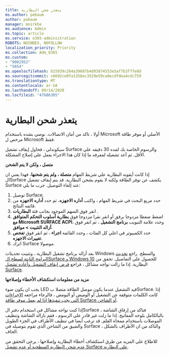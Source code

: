 ```yaml
---
title: يتعذر شحن البطارية
ms.author: pebaum
author: pebaum
manager: mnirkhe
ms.audience: Admin
ms.topic: article
ms.service: o365-administration
ROBOTS: NOINDEX, NOFOLLOW
localization_priority: Priority
ms.collection: Adm_O365
ms.custom:
- "9002952"
- "5654"
ms.openlocfilehash: b15939c264a39687b4d93874553e5af7b3f7fe8d
ms.sourcegitcommit: c6692ce0fa1358ec3529e59ca0ecdfdea4cdc759
ms.translationtype: MT
ms.contentlocale: ar-SA
ms.lasthandoff: 09/14/2020
ms.locfileid: "47686305"
---
```

# <a name="battery-wont-charge"></a>يتعذر شحن البطارية

أولا ، تاكد من أمان الاتصالات. نوصي بشده باستخدام Microsoft الأصلي أو موفر طاقة مرخص ل Microsoft فقط.

سيكوندلي ، فحاول إيقاف تشغيل Surface والرسوم الخاصة بك لمده 30 دقيقه علي الأقل. ثم أعد تشغيله لمعرفه ما إذا كان هذا الاجراء يعمل علي إصلاح المشكلة.

**متصل ، ولكن لا يتم الشحن**

إذا كانت أيقونه البطارية علي شريط المهام **متصلة ، ولم يتم شحنها**، فهذا يعني ان الSurface يكشف عن توفر الطاقة ولكنه لا يقوم بشحن البطارية. قد يتم إيقاف تشغيل Surface عند إلغاء التوصيل. جرب ما يلي:

1. توصيل Surface.
2. حدد مربع البحث في شريط المهام ، واكتب **أداره الاجهزه**، ثم حدد **أداره الاجهزه** من قائمه النتائج.
3. انقر فوق السهم الموجود بجانب فئة **البطاريات** .
4. اضغط ضغطا مزدوجا برفق أو انقر نقرا مزدوجا فوق **بطارية أسلوب التحكم المتوافق مع Microsoft SURFACE ACPI**، وحدد علامة التبويب **برنامج التشغيل** ، ثم انقر فوق **أزاله التثبيت > موافق**.
5. حدد الكمبيوتر في اعلي كل الفئات ، وحدد القائمة **اجراء** ، ثم انقر فوق **تفحص تغييرات الاجهزه**.
6. اترك Surface موصولا.

بعد أزاله برنامج تشغيل البطارية ، وتثبيت تحديثات Windows والسطح. راجع [تحديث البرامج الثابتة لسطح الSurface و Windows 10](https://support.microsoft.com/help/4023505) للحصول علي التفاصيل. تحقق من البطارية. إذا ما زالت تواجه مشاكل ، فراجع [فرض إيقاف التشغيل وأعاده تشغيل Surface](https://support.microsoft.com/help/4036280/surface-force-a-shut-down-and-restart-your-surface).

**مزيد من معلومات استكشاف الأخطاء وإصلاحها**

يجب ان يكون ضوء LED قيد التشغيل عندما يكون موصل الطاقة متصلا بSurface. إذا كانت الكلمات متوقفة عن التشغيل أو الوميض أو اليومض ، فالرجاء مراجعه [الإجراءات التي يجب تنفيذها إذا لم يعمل موفر طاقة Surface أو الشاحن](https://support.microsoft.com/help/4484763/surface-fix-issues-with-your-power-supply). 

إذا كنت تواجه مشاكل في استخدام دفتر الSurface ، فتاكد من إرفاق الشاشة بالبالكامل بلوحه المفاتيح. إذا ما زلت غير قادر علي الرسوم ، فقم بازاله الشاشة وتنظيف الموصلات باستخدام ممحاة القلم. قد ترغب أيضا في تنظيف الأطراف في الجزء الطويل والضيق من الشاحن الذي تقوم بتوصيله في Surface ، والتاكد من ان الأطراف بالشكل الجاف.

للاطلاع علي المزيد من طرق استكشاف أخطاء البطارية وإصلاحها ، يرجى التحقق من [عدم شحن البطارية السطحية أو عدم تشغيل Surface علي البطارية](https://support.microsoft.com/help/4023536/surface-surface-battery-wont-charge).
